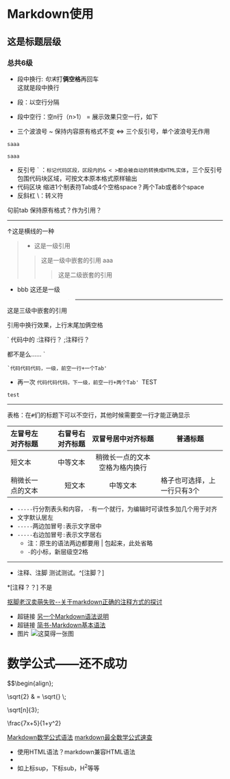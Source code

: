 # Markdown使用 
## 这是标题层级
### 总共6级

- 段中换行: *句末*打**俩空格**再回车  
  这就是段中换行

- 段：以空行分隔

- 段中空行：空n行（n>1） = 展示效果只空一行，如下

- 三个波浪号 ~ 保持内容原有格式不变 <=> 三个反引号，单个波浪号无作用
~~~
saaa
~~~
```
saaa
```

- 反引号 \` ：`标记代码区段，区段内的& < >都会被自动的转换成HTML实体`，三个反引号包围代码块区域，可按文本原本格式原样输出
- 代码区块 缩进1个制表符Tab或4个空格space？两个Tab或者8个space
- 反斜杠 \：转义符

句前tab 保持原有格式？作为引用？ 

----
↑这是横线的一种

>- 这是一级引用
>>这是一级中嵌套的引用
aaa
>>>这是二级嵌套的引用
- bbb 这还是一级
>>>>---
这是三级中嵌套的引用

引用中换行效果，上行末尾加俩空格

`
代码中的 
:注释行？
;注释行？
<!--注释么-->
都不是么……
`

	`代码代码代码，一级，前空一行+一个Tab'
- 再一次
		`代码代码代码，下一级，前空一行+两个Tab'
        `TEST

```
test
```
---

表格：在`#`们的标题下可以不空行，其他时候需要空一行才能正确显示

左冒号左对齐标题 | 右冒号右对齐标题 |双冒号居中对齐标题|普通标题
:----------------| ----------------:| :--------------: |--------
短文本| 中等文本 | 稍微长一点的文本 空格为格内换行
稍微长一点的文本 | 短文本 | 中等文本|格子也可选择，上一行只有3个

- `-----`行分割表头和内容， `-`有一个就行，为编辑时可读性多加几个用于对齐
- 文字默认居左
- `-----`两边加冒号`:`表示文字居中
- `-----`右边加冒号`:`表示文字居右
  - 注：原生的语法两边都要用 | 包起来，此处省略
  - `-`的小标，新层级空2格

---

- 注释、注脚
测试测试。^[注脚？]

*[注释？？] 不是

<!--正常注释-->

[^_^]: 注释？？卧槽真的是……

[抠脚老汉卖萌失败--关于markdown正确的注释方式的探讨](https://blog.csdn.net/ieayoio/article/details/79442654)


- 超链接 [另一个Markdown语法说明](https://www.appinn.com/markdown/)
- 超链接 [简书-Markdown基本语法](https://www.jianshu.com/p/191d1e21f7ed "超链接名可缺省")  
- 图片 ![这莫得一张图](这里写链接 "这里写光标移到图上时显示的title")

# 数学公式——还不成功

$$\begin{align};

\sqrt{2} & = \sqrt{} \\;

\sqrt[n]{3};

\frac{7x+5}{1+y^2}

[Markdown数学公式语法](https://www.jianshu.com/p/e74eb43960a1)
[markdown最全数学公式速查](https://blog.csdn.net/jyfu2_12/article/details/79207643)

- 使用HTML语法？markdown兼容HTML语法
-
- 如上标sup，下标sub，H<sup>2</sup>等等
